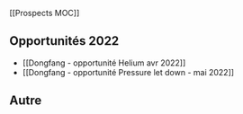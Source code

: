 [[Prospects MOC]]

## Opportunités 2022

- [[Dongfang - opportunité Helium avr 2022]]
- [[Dongfang - opportunité Pressure let down - mai 2022]]


## Autre